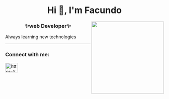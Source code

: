 <h1 align="center">Hi 👋, I'm Facundo</h1>
<img align='right' src="https://blush.design/api/download?shareUri=VXscDgGBh0ohN77B&c=Backdrop_0%7Eb9eee9_Hair_0%7E2c1b18_Skin_0%7Eeac7a8_Top_0%7E60ade6&w=800&h=800&fm=png" width="230">
<h3 align="center">✨web Developer✨</h3>
<p>Always learning new technologies<p>

---

<h3 align="left">Connect with me:</h3>
<p align="left">
<a href="https://linkedin.com/in/https://www.linkedin.com/in/facundo-luna-doffo/" target="blank"><img align="center" src="https://raw.githubusercontent.com/rahuldkjain/github-profile-readme-generator/master/src/images/icons/Social/linked-in-alt.svg" alt="https://www.linkedin.com/in/facundo-luna-doffo/" height="30" width="40" /></a>
</p>
